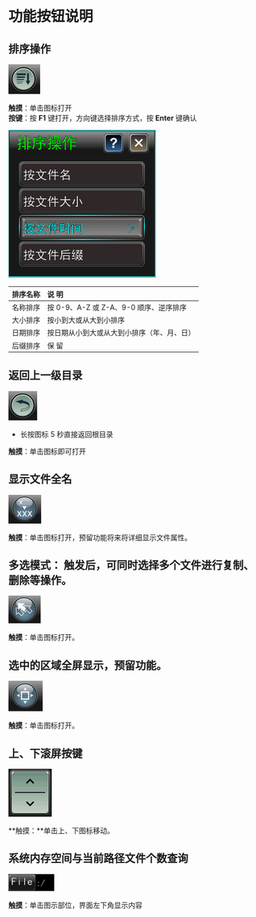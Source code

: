 # 功能按钮说明

## 排序操作

![](../.gitbook/assets/a1.PNG)

**触摸**：单击图标打开  
**按键**：按 **F1** 键打开，方向键选择排序方式，按 **Enter** 键确认

![ &#xFF08;&#x70B9;&#x51FB;&#x540E;&#x663E;&#x793A;&#x6392;&#x5E8F;&#x64CD;&#x4F5C;&#x754C;&#x9762;&#xFF09;](../.gitbook/assets/wen-jian-pai-xu-gong-neng.png)

| **排序名称** | **说  明** |
| :--- | :--- |
| 名称排序 | 按 0-9、A-Z 或 Z-A、9-0 顺序、逆序排序 |
| 大小排序 | 按小到大或从大到小排序 |
| 日期排序 | 按日期从小到大或从大到小排序（年、月、日） |
| 后缀排序 | 保  留 |

## 返回上一级目录

![](../.gitbook/assets/a2%20%282%29.PNG)

* 长按图标 5 秒直接返回根目录

**触摸**：单击图标即可打开

## 显示文件全名

![](../.gitbook/assets/a3%20%283%29.PNG)

**触摸**：单击图标打开，预留功能将来将详细显示文件属性。

## 多选模式： 触发后，可同时选择多个文件进行复制、删除等操作。

![](../.gitbook/assets/a4%20%281%29.PNG)

**触摸**：单击图标打开。

## 选中的区域全屏显示，预留功能。

![](../.gitbook/assets/a5%20%281%29.PNG)

**触摸**：单击图标打开。

## 上、下滚屏按键

![](../.gitbook/assets/b7%20%281%29.PNG)

**触摸：**单击上、下图标移动。

## 系统内存空间与当前路径文件个数查询

![](../.gitbook/assets/file.png)

**触摸**：单击图示部位，界面左下角显示内容

